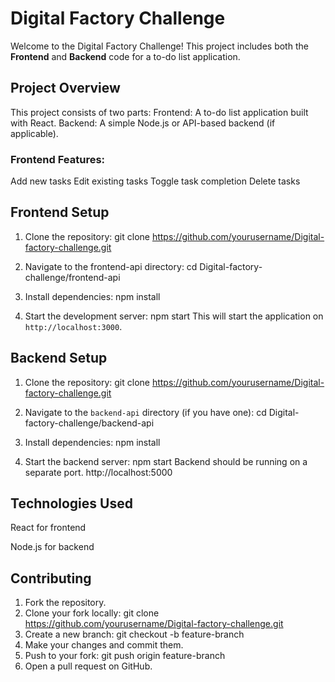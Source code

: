 # Digital Factory Challenge

Welcome to the Digital Factory Challenge! This project includes both the **Frontend** and **Backend** code for a to-do list application.

## Project Overview

This project consists of two parts:
Frontend: A to-do list application built with React.
Backend: A simple Node.js or API-based backend (if applicable).

### Frontend Features:
Add new tasks
Edit existing tasks
Toggle task completion
Delete tasks

## Frontend Setup

1. Clone the repository:
   git clone https://github.com/yourusername/Digital-factory-challenge.git

2. Navigate to the frontend-api directory:
   cd Digital-factory-challenge/frontend-api

3. Install dependencies:
    npm install

4. Start the development server:
    npm start
    This will start the application on `http://localhost:3000`.

## Backend Setup

1. Clone the repository:
   git clone https://github.com/yourusername/Digital-factory-challenge.git

2. Navigate to the `backend-api` directory (if you have one):
    cd Digital-factory-challenge/backend-api

3. Install dependencies:
    npm install

4. Start the backend server:
    npm start
    Backend should be running on a separate port. http://localhost:5000

## Technologies Used
   React for frontend
   
   Node.js for backend

## Contributing

1. Fork the repository.
2. Clone your fork locally:
    git clone https://github.com/yourusername/Digital-factory-challenge.git
3. Create a new branch:
    git checkout -b feature-branch
4. Make your changes and commit them.
5. Push to your fork:
    git push origin feature-branch
6. Open a pull request on GitHub.

